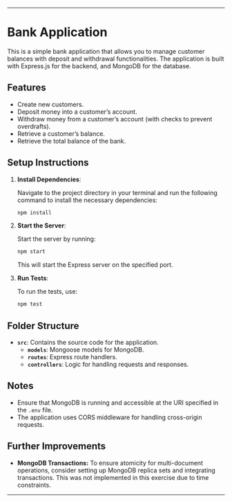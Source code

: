 
---

# Bank Application

This is a simple bank application that allows you to manage customer balances with deposit and withdrawal functionalities. The application is built with Express.js for the backend, and MongoDB for the database.

## Features

- Create new customers.
- Deposit money into a customer’s account.
- Withdraw money from a customer’s account (with checks to prevent overdrafts).
- Retrieve a customer’s balance.
- Retrieve the total balance of the bank.

## Setup Instructions

1. **Install Dependencies**:

   Navigate to the project directory in your terminal and run the following command to install the necessary dependencies:

   ```bash
   npm install
   ```

2. **Start the Server**:

   Start the server by running:

   ```bash
   npm start
   ```

   This will start the Express server on the specified port.

3. **Run Tests**:

   To run the tests, use:

   ```bash
   npm test
   ```

## Folder Structure

- **`src`**: Contains the source code for the application.
    - **`models`**: Mongoose models for MongoDB.
    - **`routes`**: Express route handlers.
    - **`controllers`**: Logic for handling requests and responses.

## Notes

- Ensure that MongoDB is running and accessible at the URI specified in the `.env` file.
- The application uses CORS middleware for handling cross-origin requests.

## Further Improvements

- **MongoDB Transactions:** To ensure atomicity for multi-document operations, consider setting up MongoDB replica sets and integrating transactions. This was not implemented in this exercise due to time constraints.

---